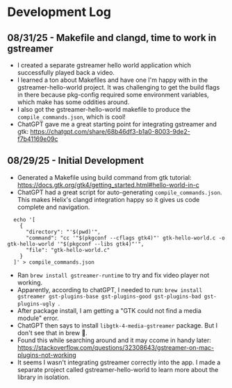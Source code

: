 # Development Log

## 08/31/25 - Makefile and clangd, time to work in gstreamer
  * I created a separate gstreamer hello world application which successfully played back a video.
  * I learned a ton about Makefiles and have one I'm happy with in the gstreamer-hello-world project. It was challenging to get the build flags in there because pkg-config required some environment variables, which make has some oddities around.
  * I also got the gstreamer-hello-world makefile to produce the `compile_commands.json`, which is cool!
  * ChatGPT gave me a great starting point for integrating gstreamer and gtk: https://chatgpt.com/share/68b46df3-b1a0-8003-9de2-f7b41169e09c

## 08/29/25 - Initial Development
  * Generated a Makefile using build command from gtk tutorial: https://docs.gtk.org/gtk4/getting_started.html#hello-world-in-c
  * ChatGPT had a great script for auto-generating `compile_commands.json`. This makes Helix's clangd integration happy so it gives us code complete and navigation.
  ```
    echo '[
      {
        "directory": "'$(pwd)'",
        "command": "cc '"$(pkgconf --cflags gtk4)"' gtk-hello-world.c -o gtk-hello-world '"$(pkgconf --libs gtk4)"'",
        "file": "gtk-hello-world.c"
      }
    ]' > compile_commands.json
  ```
 * Ran `brew install gstreamer-runtime` to try and fix video player not working.
 * Apparently, according to chatGPT, I needed to run: `brew install gstreamer gst-plugins-base gst-plugins-good gst-plugins-bad gst-plugins-ugly
`. 
 * After package install, I am getting a "GTK could not find a media module" error.
 * ChatGPT then says to install `libgtk-4-media-gstreamer` package. But I don't see that in brew 🤔.
 * Found this while searching around and it may ccome in handy later: https://stackoverflow.com/questions/32308643/gstreamer-on-mac-plugins-not-working
 * It seems I wasn't integrating gstreamer correctly into the app. I made a separate project called gstreamer-hello-world to learn more about the library in isolation.
